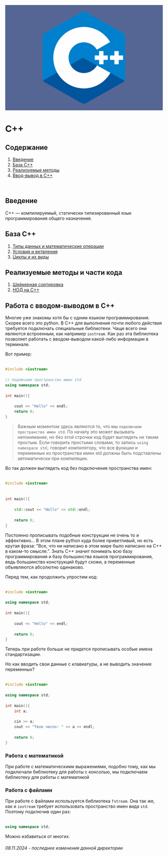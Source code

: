 ![C++](../assets/cpp-logo.jpg)

# **C++**

## Содержание

1. [Введение](README.md#введение)
2. [База С++](./README.md#база-c)
3. [Реализуемые методы](./README.md#реализуемые-методы-и-части-кода)
4. [Ввод-вывод в C++](./README.md#работа-с-вводом-выводом-в-c)

<br>

## Введение

C++ — компилируемый, статически типизированный язык программирования общего назначения.

## База C++

1. [Типы данных и математические операции](./TypesOfData.md)
2. [Условия и ветвления](./Conditions.md)
3. [Циклы и их виды](./Сycle.md)

## Реализуемые методы и части кода

1. [Шейкерная сортировка](./Sheuker.md)
2. [НОД на C++](./NOD.md)

## Работа с вводом-выводом в C++

Многие уже знакомы хотя бы с одним языком программирования. Скорее всего это python.
В C++ для выполнения почти любого действия требуется подключать специальные библиотеки.
Чаще всего они являются встроенным, как например `iostream`. Как раз эта библиотека позволяет
работать с вводом-выводом какой-либо информации в терминале.

Вот пример:

```C++

#include <iostream>

// подлючаем пространство имен std
using namespace std;

int main(){

    cout << "Hello" << endl;
    return 0;
}

```

> Важным моментом здесь являются то, что мы `подключаем пространство имен std`. 
> По началу это может вызывать непонимание, но без этой строчки код будет выглядеть не таким простым.
> Если говорить простыми словами, то запись `using namespace std;`  говорит компилятору, что все функции и переменные из пространства имен std
> должны быть подставлены автоматически при компиляции.

Во так должен выглядеть код без подключения пространства имен:

```C++

#include <iostream>


int main(){

    std::cout << "Hello" << std::endl;

    return 0;
}

```

Постоянно прописывать подобные конструкции не очень то и эффективно... 
В этом плане python куда более приветливый, но есть крутая фраза: "Все, что ни написано в этом мире было написано на C++ в каком-то смысле.". Знать C++ значит понимать всю базу программирования и базу большинства языков программирования, ведь большинство конструкций будут схожи, а переменные объявляются абсолютно одинаково.

Перед тем, как продолжить упростим код:

```cpp

#include <iostream>

using namespace std;

int main(){

    cout << "Hello" << endl;

    return 0;
}

```

Теперь при работе больше не придется прописывать особые имена стандартизации.

Но как вводить свои данные с клавиатуры, а не выводить значение переменных?

```cpp

#include <iostream>

using namespace std;

int main(){
    int a;

    cin >> a;
    cout << "Твое число: " << a << endl;

    return 0;
}

```

### Работа с математикой

При работе с математическими выражениями, подобно тому, как мы подключали библиотеку для работы с консолью, мы подключаем библиотеку для работы с математикой

### Работа с файлами

При работе с файлами используется библиотека `fstream`. Она так же, как и `iostream` требует использовать пространство имен вида `std`. Поэтому подключив один раз:

```cpp

using namespace std;

```

Можно избавиться от многих.


###### 08.11.2024 - последнее изменения данной директории